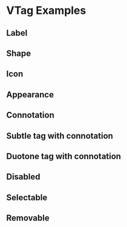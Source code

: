 # VTag Examples

## Label

<code-tab>
<template #example>
<LabelExample/>
</template>
<template #code>

```vue
<!--@include: ./components/tag/LabelExample.vue-->
```

</template>
</code-tab>

## Shape

<code-tab>
<template #example>
<ShapeExample/>
</template>
<template #code>

```vue
<!--@include: ./components/tag/ShapeExample.vue-->
```

</template>
</code-tab>

## Icon

<code-tab>
<template #example>
<IconExample/>
</template>
<template #code>

```vue
<!--@include: ./components/tag/IconExample.vue-->
```

</template>
</code-tab>

## Appearance

<code-tab>
<template #example>
<AppearanceExample/>
</template>
<template #code>

```vue
<!--@include: ./components/tag/AppearanceExample.vue-->
```

</template>
</code-tab>

## Connotation

<code-tab>
<template #example>
<ConnotationExample/>
</template>
<template #code>

```vue
<!--@include: ./components/tag/ConnotationExample.vue-->
```

</template>
</code-tab>

## Subtle tag with connotation

<code-tab>
<template #example>
<SubtleTagWithConnotationExample/>
</template>
<template #code>

```vue
<!--@include: ./components/tag/SubtleTagWithConnotationExample.vue-->
```

</template>
</code-tab>

## Duotone tag with connotation

<code-tab>
<template #example>
<DuotoneTagWithConnotationExample/>
</template>
<template #code>

```vue
<!--@include: ./components/tag/DuotoneTagWithConnotationExample.vue-->
```

</template>
</code-tab>

## Disabled

<code-tab>
<template #example>
<DisabledExample/>
</template>
<template #code>

```vue
<!--@include: ./components/tag/DisabledExample.vue-->
```

</template>
</code-tab>

## Selectable

<code-tab>
<template #example>
<SelectableExample/>
</template>
<template #code>

```vue
<!--@include: ./components/tag/SelectableExample.vue-->
```

</template>
</code-tab>

## Removable

<code-tab>
<template #example>
<RemovableExample/>
</template>
<template #code>

```vue
<!--@include: ./components/tag/RemovableExample.vue-->
```

</template>
</code-tab>

<script setup lang="ts">
import CodeTab from '../custom/CodeTab.vue';
import { defineClientComponent } from "vitepress";

const LabelExample = defineClientComponent(() => import("./components/tag/LabelExample.vue"));
const ShapeExample = defineClientComponent(() => import("./components/tag/ShapeExample.vue"));
const IconExample = defineClientComponent(() => import("./components/tag/IconExample.vue"));
const AppearanceExample = defineClientComponent(() => import("./components/tag/AppearanceExample.vue"));
const ConnotationExample = defineClientComponent(() => import("./components/tag/ConnotationExample.vue"));
const SubtleTagWithConnotationExample = defineClientComponent(() => import("./components/tag/SubtleTagWithConnotationExample.vue"));
const DuotoneTagWithConnotationExample = defineClientComponent(() => import("./components/tag/DuotoneTagWithConnotationExample.vue"));
const DisabledExample = defineClientComponent(() => import("./components/tag/DisabledExample.vue"));
const SelectableExample = defineClientComponent(() => import("./components/tag/SelectableExample.vue")); 
const RemovableExample = defineClientComponent(() => import("./components/tag/RemovableExample.vue"));
</script>
